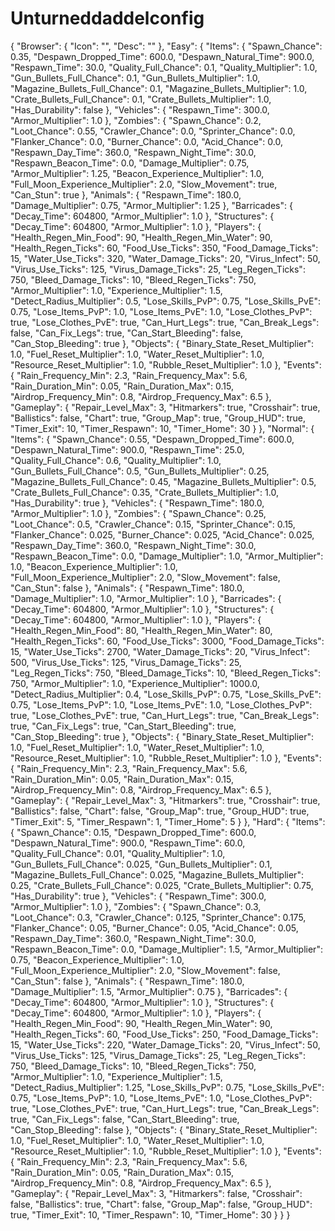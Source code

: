 # Unturneddaddelconfig

{
  "Browser": {
    "Icon": "",
    "Desc": ""
  },
  "Easy": {
    "Items": {
      "Spawn_Chance": 0.35,
      "Despawn_Dropped_Time": 600.0,
      "Despawn_Natural_Time": 900.0,
      "Respawn_Time": 30.0,
      "Quality_Full_Chance": 0.1,
      "Quality_Multiplier": 1.0,
      "Gun_Bullets_Full_Chance": 0.1,
      "Gun_Bullets_Multiplier": 1.0,
      "Magazine_Bullets_Full_Chance": 0.1,
      "Magazine_Bullets_Multiplier": 1.0,
      "Crate_Bullets_Full_Chance": 0.1,
      "Crate_Bullets_Multiplier": 1.0,
      "Has_Durability": false
    },
    "Vehicles": {
      "Respawn_Time": 300.0,
      "Armor_Multiplier": 1.0
    },
    "Zombies": {
      "Spawn_Chance": 0.2,
      "Loot_Chance": 0.55,
      "Crawler_Chance": 0.0,
      "Sprinter_Chance": 0.0,
      "Flanker_Chance": 0.0,
      "Burner_Chance": 0.0,
      "Acid_Chance": 0.0,
      "Respawn_Day_Time": 360.0,
      "Respawn_Night_Time": 30.0,
      "Respawn_Beacon_Time": 0.0,
      "Damage_Multiplier": 0.75,
      "Armor_Multiplier": 1.25,
      "Beacon_Experience_Multiplier": 1.0,
      "Full_Moon_Experience_Multiplier": 2.0,
      "Slow_Movement": true,
      "Can_Stun": true
    },
    "Animals": {
      "Respawn_Time": 180.0,
      "Damage_Multiplier": 0.75,
      "Armor_Multiplier": 1.25
    },
    "Barricades": {
      "Decay_Time": 604800,
      "Armor_Multiplier": 1.0
    },
    "Structures": {
      "Decay_Time": 604800,
      "Armor_Multiplier": 1.0
    },
    "Players": {
      "Health_Regen_Min_Food": 90,
      "Health_Regen_Min_Water": 90,
      "Health_Regen_Ticks": 60,
      "Food_Use_Ticks": 350,
      "Food_Damage_Ticks": 15,
      "Water_Use_Ticks": 320,
      "Water_Damage_Ticks": 20,
      "Virus_Infect": 50,
      "Virus_Use_Ticks": 125,
      "Virus_Damage_Ticks": 25,
      "Leg_Regen_Ticks": 750,
      "Bleed_Damage_Ticks": 10,
      "Bleed_Regen_Ticks": 750,
      "Armor_Multiplier": 1.0,
      "Experience_Multiplier": 1.5,
      "Detect_Radius_Multiplier": 0.5,
      "Lose_Skills_PvP": 0.75,
      "Lose_Skills_PvE": 0.75,
      "Lose_Items_PvP": 1.0,
      "Lose_Items_PvE": 1.0,
      "Lose_Clothes_PvP": true,
      "Lose_Clothes_PvE": true,
      "Can_Hurt_Legs": true,
      "Can_Break_Legs": false,
      "Can_Fix_Legs": true,
      "Can_Start_Bleeding": false,
      "Can_Stop_Bleeding": true
    },
    "Objects": {
      "Binary_State_Reset_Multiplier": 1.0,
      "Fuel_Reset_Multiplier": 1.0,
      "Water_Reset_Multiplier": 1.0,
      "Resource_Reset_Multiplier": 1.0,
      "Rubble_Reset_Multiplier": 1.0
    },
    "Events": {
      "Rain_Frequency_Min": 2.3,
      "Rain_Frequency_Max": 5.6,
      "Rain_Duration_Min": 0.05,
      "Rain_Duration_Max": 0.15,
      "Airdrop_Frequency_Min": 0.8,
      "Airdrop_Frequency_Max": 6.5
    },
    "Gameplay": {
      "Repair_Level_Max": 3,
      "Hitmarkers": true,
      "Crosshair": true,
      "Ballistics": false,
      "Chart": true,
      "Group_Map": true,
      "Group_HUD": true,
      "Timer_Exit": 10,
      "Timer_Respawn": 10,
      "Timer_Home": 30
    }
  },
  "Normal": {
    "Items": {
      "Spawn_Chance": 0.55,
      "Despawn_Dropped_Time": 600.0,
      "Despawn_Natural_Time": 900.0,
      "Respawn_Time": 25.0,
      "Quality_Full_Chance": 0.6,
      "Quality_Multiplier": 1.0,
      "Gun_Bullets_Full_Chance": 0.5,
      "Gun_Bullets_Multiplier": 0.25,
      "Magazine_Bullets_Full_Chance": 0.45,
      "Magazine_Bullets_Multiplier": 0.5,
      "Crate_Bullets_Full_Chance": 0.35,
      "Crate_Bullets_Multiplier": 1.0,
      "Has_Durability": true
    },
    "Vehicles": {
      "Respawn_Time": 180.0,
      "Armor_Multiplier": 1.0
    },
    "Zombies": {
      "Spawn_Chance": 0.25,
      "Loot_Chance": 0.5,
      "Crawler_Chance": 0.15,
      "Sprinter_Chance": 0.15,
      "Flanker_Chance": 0.025,
      "Burner_Chance": 0.025,
      "Acid_Chance": 0.025,
      "Respawn_Day_Time": 360.0,
      "Respawn_Night_Time": 30.0,
      "Respawn_Beacon_Time": 0.0,
      "Damage_Multiplier": 1.0,
      "Armor_Multiplier": 1.0,
      "Beacon_Experience_Multiplier": 1.0,
      "Full_Moon_Experience_Multiplier": 2.0,
      "Slow_Movement": false,
      "Can_Stun": false
    },
    "Animals": {
      "Respawn_Time": 180.0,
      "Damage_Multiplier": 1.0,
      "Armor_Multiplier": 1.0
    },
    "Barricades": {
      "Decay_Time": 604800,
      "Armor_Multiplier": 1.0
    },
    "Structures": {
      "Decay_Time": 604800,
      "Armor_Multiplier": 1.0
    },
    "Players": {
      "Health_Regen_Min_Food": 80,
      "Health_Regen_Min_Water": 80,
      "Health_Regen_Ticks": 60,
      "Food_Use_Ticks": 3000,
      "Food_Damage_Ticks": 15,
      "Water_Use_Ticks": 2700,
      "Water_Damage_Ticks": 20,
      "Virus_Infect": 500,
      "Virus_Use_Ticks": 125,
      "Virus_Damage_Ticks": 25,
      "Leg_Regen_Ticks": 750,
      "Bleed_Damage_Ticks": 10,
      "Bleed_Regen_Ticks": 750,
      "Armor_Multiplier": 1.0,
      "Experience_Multiplier": 1000.0,
      "Detect_Radius_Multiplier": 0.4,
      "Lose_Skills_PvP": 0.75,
      "Lose_Skills_PvE": 0.75,
      "Lose_Items_PvP": 1.0,
      "Lose_Items_PvE": 1.0,
      "Lose_Clothes_PvP": true,
      "Lose_Clothes_PvE": true,
      "Can_Hurt_Legs": true,
      "Can_Break_Legs": true,
      "Can_Fix_Legs": true,
      "Can_Start_Bleeding": true,
      "Can_Stop_Bleeding": true
    },
    "Objects": {
      "Binary_State_Reset_Multiplier": 1.0,
      "Fuel_Reset_Multiplier": 1.0,
      "Water_Reset_Multiplier": 1.0,
      "Resource_Reset_Multiplier": 1.0,
      "Rubble_Reset_Multiplier": 1.0
    },
    "Events": {
      "Rain_Frequency_Min": 2.3,
      "Rain_Frequency_Max": 5.6,
      "Rain_Duration_Min": 0.05,
      "Rain_Duration_Max": 0.15,
      "Airdrop_Frequency_Min": 0.8,
      "Airdrop_Frequency_Max": 6.5
    },
    "Gameplay": {
      "Repair_Level_Max": 3,
      "Hitmarkers": true,
      "Crosshair": true,
      "Ballistics": false,
      "Chart": false,
      "Group_Map": true,
      "Group_HUD": true,
      "Timer_Exit": 5,
      "Timer_Respawn": 1,
      "Timer_Home": 5
    }
  },
  "Hard": {
    "Items": {
      "Spawn_Chance": 0.15,
      "Despawn_Dropped_Time": 600.0,
      "Despawn_Natural_Time": 900.0,
      "Respawn_Time": 60.0,
      "Quality_Full_Chance": 0.01,
      "Quality_Multiplier": 1.0,
      "Gun_Bullets_Full_Chance": 0.025,
      "Gun_Bullets_Multiplier": 0.1,
      "Magazine_Bullets_Full_Chance": 0.025,
      "Magazine_Bullets_Multiplier": 0.25,
      "Crate_Bullets_Full_Chance": 0.025,
      "Crate_Bullets_Multiplier": 0.75,
      "Has_Durability": true
    },
    "Vehicles": {
      "Respawn_Time": 300.0,
      "Armor_Multiplier": 1.0
    },
    "Zombies": {
      "Spawn_Chance": 0.3,
      "Loot_Chance": 0.3,
      "Crawler_Chance": 0.125,
      "Sprinter_Chance": 0.175,
      "Flanker_Chance": 0.05,
      "Burner_Chance": 0.05,
      "Acid_Chance": 0.05,
      "Respawn_Day_Time": 360.0,
      "Respawn_Night_Time": 30.0,
      "Respawn_Beacon_Time": 0.0,
      "Damage_Multiplier": 1.5,
      "Armor_Multiplier": 0.75,
      "Beacon_Experience_Multiplier": 1.0,
      "Full_Moon_Experience_Multiplier": 2.0,
      "Slow_Movement": false,
      "Can_Stun": false
    },
    "Animals": {
      "Respawn_Time": 180.0,
      "Damage_Multiplier": 1.5,
      "Armor_Multiplier": 0.75
    },
    "Barricades": {
      "Decay_Time": 604800,
      "Armor_Multiplier": 1.0
    },
    "Structures": {
      "Decay_Time": 604800,
      "Armor_Multiplier": 1.0
    },
    "Players": {
      "Health_Regen_Min_Food": 90,
      "Health_Regen_Min_Water": 90,
      "Health_Regen_Ticks": 60,
      "Food_Use_Ticks": 250,
      "Food_Damage_Ticks": 15,
      "Water_Use_Ticks": 220,
      "Water_Damage_Ticks": 20,
      "Virus_Infect": 50,
      "Virus_Use_Ticks": 125,
      "Virus_Damage_Ticks": 25,
      "Leg_Regen_Ticks": 750,
      "Bleed_Damage_Ticks": 10,
      "Bleed_Regen_Ticks": 750,
      "Armor_Multiplier": 1.0,
      "Experience_Multiplier": 1.5,
      "Detect_Radius_Multiplier": 1.25,
      "Lose_Skills_PvP": 0.75,
      "Lose_Skills_PvE": 0.75,
      "Lose_Items_PvP": 1.0,
      "Lose_Items_PvE": 1.0,
      "Lose_Clothes_PvP": true,
      "Lose_Clothes_PvE": true,
      "Can_Hurt_Legs": true,
      "Can_Break_Legs": true,
      "Can_Fix_Legs": false,
      "Can_Start_Bleeding": true,
      "Can_Stop_Bleeding": false
    },
    "Objects": {
      "Binary_State_Reset_Multiplier": 1.0,
      "Fuel_Reset_Multiplier": 1.0,
      "Water_Reset_Multiplier": 1.0,
      "Resource_Reset_Multiplier": 1.0,
      "Rubble_Reset_Multiplier": 1.0
    },
    "Events": {
      "Rain_Frequency_Min": 2.3,
      "Rain_Frequency_Max": 5.6,
      "Rain_Duration_Min": 0.05,
      "Rain_Duration_Max": 0.15,
      "Airdrop_Frequency_Min": 0.8,
      "Airdrop_Frequency_Max": 6.5
    },
    "Gameplay": {
      "Repair_Level_Max": 3,
      "Hitmarkers": false,
      "Crosshair": false,
      "Ballistics": true,
      "Chart": false,
      "Group_Map": false,
      "Group_HUD": true,
      "Timer_Exit": 10,
      "Timer_Respawn": 10,
      "Timer_Home": 30
    }
  }
}
